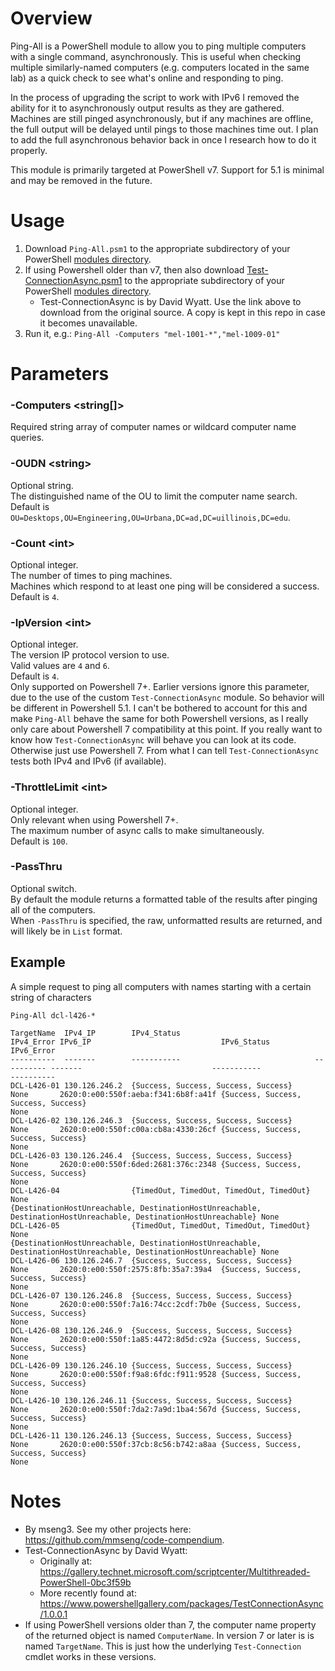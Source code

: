 # Overview
Ping-All is a PowerShell module to allow you to ping multiple computers with a single command, asynchronously. This is useful when checking multiple similarly-named computers (e.g. computers located in the same lab) as a quick check to see what's online and responding to ping.  

In the process of upgrading the script to work with IPv6 I removed the ability for it to asynchronously output results as they are gathered. Machines are still pinged asynchronously, but if any machines are offline, the full output will be delayed until pings to those machines time out. I plan to add the full asynchronous behavior back in once I research how to do it properly.  

This module is primarily targeted at PowerShell v7. Support for 5.1 is minimal and may be removed in the future.  

# Usage
1. Download `Ping-All.psm1` to the appropriate subdirectory of your PowerShell [modules directory](https://github.com/engrit-illinois/how-to-install-a-custom-powershell-module).
2. If using Powershell older than v7, then also download [Test-ConnectionAsync.psm1](https://www.powershellgallery.com/packages/TestConnectionAsync/1.0.0.1) to the appropriate subdirectory of your PowerShell [modules directory](https://github.com/engrit-illinois/how-to-install-a-custom-powershell-module).
    - Test-ConnectionAsync is by David Wyatt. Use the link above to download from the original source. A copy is kept in this repo in case it becomes unavailable.
3. Run it, e.g.: `Ping-All -Computers "mel-1001-*","mel-1009-01"`

# Parameters

### -Computers \<string[]\>
Required string array of computer names or wildcard computer name queries.  

### -OUDN \<string\>
Optional string.  
The distinguished name of the OU to limit the computer name search.  
Default is `OU=Desktops,OU=Engineering,OU=Urbana,DC=ad,DC=uillinois,DC=edu`.  

### -Count \<int\>
Optional integer.  
The number of times to ping machines.  
Machines which respond to at least one ping will be considered a success.  
Default is `4`.  

### -IpVersion \<int\>
Optional integer.  
The version IP protocol version to use.  
Valid values are `4` and `6`.  
Default is `4`.  
Only supported on Powershell 7+. Earlier versions ignore this parameter, due to the use of the custom `Test-ConnectionAsync` module. So behavior will be different in Powershell 5.1. I can't be bothered to account for this and make `Ping-All` behave the same for both Powershell versions, as I really only care about Powershell 7 compatibility at this point. If you really want to know how `Test-ConnectionAsync` will behave you can look at its code. Otherwise just use Powershell 7. From what I can tell `Test-ConnectionAsync` tests both IPv4 and IPv6 (if available).  

### -ThrottleLimit \<int\>
Optional integer.  
Only relevant when using Powershell 7+.  
The maximum number of async calls to make simultaneously.  
Default is `100`.  

### -PassThru
Optional switch.  
By default the module returns a formatted table of the results after pinging all of the computers.  
When `-PassThru` is specified, the raw, unformatted results are returned, and will likely be in `List` format.  

## Example
A simple request to ping all computers with names starting with a certain string of characters
```
Ping-All dcl-l426-*

TargetName  IPv4_IP        IPv4_Status                              IPv4_Error IPv6_IP                             IPv6_Status                                                                                                      IPv6_Error
----------  -------        -----------                              ---------- -------                             -----------                                                                                                      ----------
DCL-L426-01 130.126.246.2  {Success, Success, Success, Success}     None       2620:0:e00:550f:aeba:f341:6b8f:a41f {Success, Success, Success, Success}                                                                             None
DCL-L426-02 130.126.246.3  {Success, Success, Success, Success}     None       2620:0:e00:550f:c00a:cb8a:4330:26cf {Success, Success, Success, Success}                                                                             None
DCL-L426-03 130.126.246.4  {Success, Success, Success, Success}     None       2620:0:e00:550f:6ded:2681:376c:2348 {Success, Success, Success, Success}                                                                             None
DCL-L426-04                {TimedOut, TimedOut, TimedOut, TimedOut} None                                           {DestinationHostUnreachable, DestinationHostUnreachable, DestinationHostUnreachable, DestinationHostUnreachable} None
DCL-L426-05                {TimedOut, TimedOut, TimedOut, TimedOut} None                                           {DestinationHostUnreachable, DestinationHostUnreachable, DestinationHostUnreachable, DestinationHostUnreachable} None
DCL-L426-06 130.126.246.7  {Success, Success, Success, Success}     None       2620:0:e00:550f:2575:8fb:35a7:39a4  {Success, Success, Success, Success}                                                                             None
DCL-L426-07 130.126.246.8  {Success, Success, Success, Success}     None       2620:0:e00:550f:7a16:74cc:2cdf:7b0e {Success, Success, Success, Success}                                                                             None
DCL-L426-08 130.126.246.9  {Success, Success, Success, Success}     None       2620:0:e00:550f:1a85:4472:8d5d:c92a {Success, Success, Success, Success}                                                                             None
DCL-L426-09 130.126.246.10 {Success, Success, Success, Success}     None       2620:0:e00:550f:f9a8:6fdc:f911:9528 {Success, Success, Success, Success}                                                                             None
DCL-L426-10 130.126.246.11 {Success, Success, Success, Success}     None       2620:0:e00:550f:7da2:7a9d:1ba4:567d {Success, Success, Success, Success}                                                                             None
DCL-L426-11 130.126.246.13 {Success, Success, Success, Success}     None       2620:0:e00:550f:37cb:8c56:b742:a8aa {Success, Success, Success, Success}                                                                             None
```

# Notes
- By mseng3. See my other projects here: https://github.com/mmseng/code-compendium.
- Test-ConnectionAsync by David Wyatt:
  - Originally at: https://gallery.technet.microsoft.com/scriptcenter/Multithreaded-PowerShell-0bc3f59b
  - More recently found at: https://www.powershellgallery.com/packages/TestConnectionAsync/1.0.0.1
- If using PowerShell versions older than 7, the computer name property of the returned object is named `ComputerName`. In version 7 or later is is named `TargetName`. This is just how the underlying `Test-Connection` cmdlet works in these versions.
